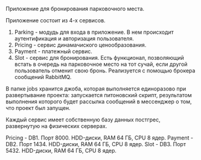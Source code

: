 Приложение для бронирования парковочного места.

Приложение состоит из 4-х сервисов.
1) Parking - модудь для входа в приложение. В нем происходит аутентификация и авторизация пользователя.
2) Pricing - сервис динамачиского ценообразования.
3) Payment - платежный сервис.
4) Slot - сервис для бронирования. Есть функционал, позволяющий встать в очередь на парковочное место на тот сучай, если другой пользователь отменит свою бронь.
   Реализуется с помощью брокера сообщений RabbitMQ.

В папке jobs хранится джоба, которая выполняется единоразово при развертывание проекта: запускается питоновский скрипт, результатом выполнения которого будет рассылка сообщений в мессенджер о том, что проект был запущен.

Каждый сервис имеет собственную базу данных постгрес, развернутую на физических серверах.

Pricing - DB1. Порт 8000. HDD-диски, RAM 64 ГБ, CPU 8 ядер.
Payment - DB2. Порт 1434. HDD-диски, RAM 64 ГБ, CPU 8 ядер.
Slot - DB3. Порт 5432. HDD-диски, RAM 64 ГБ, CPU 8 ядер.
